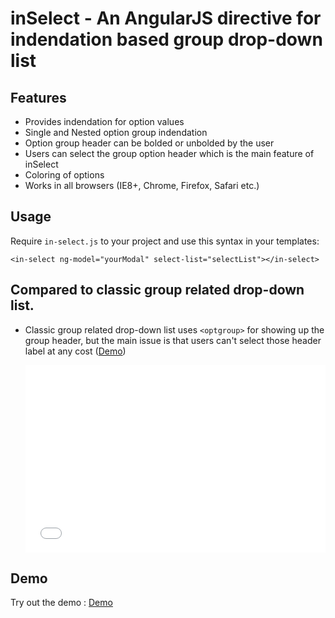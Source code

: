 # inSelect - An AngularJS directive for indendation based group drop-down list

## Features

* Provides indendation for option values
* Single and Nested option group indendation
* Option group header can be bolded or unbolded by the user
* Users can select the group option header which is the main feature of inSelect
* Coloring of options
* Works in all browsers (IE8+, Chrome, Firefox, Safari etc.)

## Usage

Require `in-select.js` to your project and use this syntax in your templates:

    <in-select ng-model="yourModal" select-list="selectList"></in-select>
    
## Compared to classic group related drop-down list.

* Classic group related drop-down list uses `<optgroup>` for showing up the group header, but the main issue is that users can't select 
  those header label at any cost ([Demo](https://jsfiddle.net/gm23gwq5/embedded/result/))
  
  <iframe width="100%" height="300" src="//jsfiddle.net/gvbodbb9/embedded/" allowfullscreen="allowfullscreen" frameborder="0"></iframe>

## Demo

Try out the demo :
[Demo](https://jsfiddle.net)  



